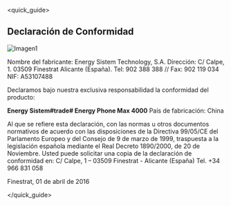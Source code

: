 <quick_guide>
## Declaración de Conformidad

![Imagen1](http://static.energysistem.com/images/manuals/42499/565ffb700c41b.jpg)

Nombre del fabricante:
Energy Sistem Technology, S.A.
Dirección: C/ Calpe, 1.
03509 Finestrat Alicante (España).
Tel: 902 388 388 // Fax: 902 119 034
NIF: A53107488

Declaramos bajo nuestra exclusiva responsabilidad la conformidad del producto:

**Energy Sistem#trade# Energy Phone Max 4000**
País de fabricación: China

Al que se refiere esta declaración, con las normas u otros documentos normativos de acuerdo con las disposiciones de la Directiva 99/05/CE del Parlamento Europeo y del Consejo de 9 de marzo de 1999, traspuesta a la legislación española mediante el Real Decreto 1890/2000, de 20 de Noviembre.
Usted puede solicitar una copia de la declaración de conformidad en: C/ Calpe, 1 – 03509 Finestrat - Alicante (España) Tel. +34 966 831 058

Finestrat, 01 de abril de 2016

</quick_guide>

